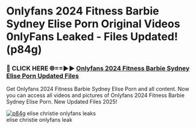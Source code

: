 # Onlyfans 2024 Fitness Barbie Sydney Elise Porn Original Videos 0nlyFans Leaked - Files Updated! (p84g)

<h3>🔴 CLICK HERE 🌐==►► <a href="https://tinyurl.com/2jnfzry5" rel="nofollow">Onlyfans 2024 Fitness Barbie Sydney Elise Porn Updated Files</a></h3>

Get Onlyfans 2024 Fitness Barbie Sydney Elise Porn and all content. Now you can access all videos and pictures of Onlyfans 2024 Fitness Barbie Sydney Elise Porn. New Updated Files 2025!

[![p84g](https://i.imgur.com/GyGTBgg.gif)](https://tinyurl.com/2jnfzry5)
elise christie onlyfans leaks<br>
elise christie onlyfans leak